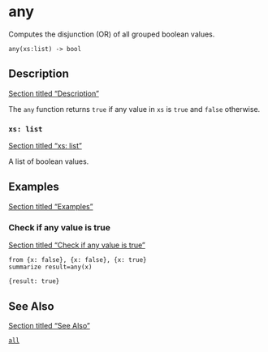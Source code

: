 # any

Computes the disjunction (OR) of all grouped boolean values.

```tql
any(xs:list) -> bool
```

## Description

[Section titled “Description”](#description)

The `any` function returns `true` if any value in `xs` is `true` and `false` otherwise.

### `xs: list`

[Section titled “xs: list”](#xs-list)

A list of boolean values.

## Examples

[Section titled “Examples”](#examples)

### Check if any value is true

[Section titled “Check if any value is true”](#check-if-any-value-is-true)

```tql
from {x: false}, {x: false}, {x: true}
summarize result=any(x)
```

```tql
{result: true}
```

## See Also

[Section titled “See Also”](#see-also)

[`all`](/reference/functions/all)